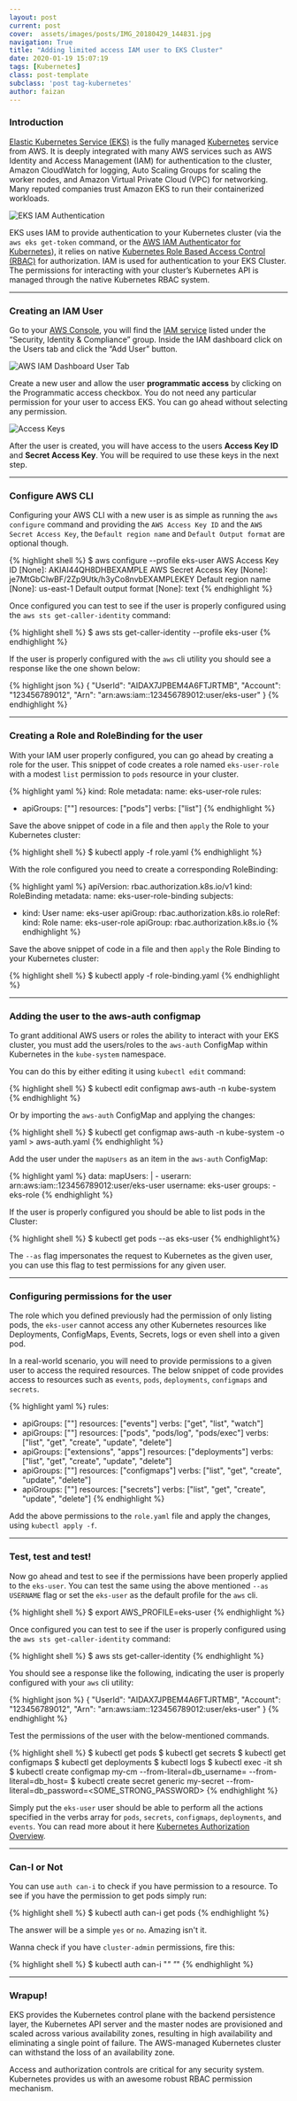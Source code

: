 ```yaml
---
layout: post
current: post
cover:  assets/images/posts/IMG_20180429_144831.jpg
navigation: True
title: "Adding limited access IAM user to EKS Cluster"
date: 2020-01-19 15:07:19
tags: [Kubernetes]
class: post-template
subclass: 'post tag-kubernetes'
author: faizan
---
```

### Introduction
[Elastic Kubernetes Service (EKS)](https://aws.amazon.com/eks/) is the fully managed [Kubernetes](https://kubernetes.io/) service from AWS. It is deeply integrated with many AWS services such as AWS Identity and Access Management (IAM) for authentication to the cluster, Amazon CloudWatch for logging, Auto Scaling Groups for scaling the worker nodes, and Amazon Virtual Private Cloud (VPC) for networking. Many reputed companies trust Amazon EKS to run their containerized workloads.

![EKS IAM Authentication](assets/images/posts/eks-iam.png)

EKS uses IAM to provide authentication to your Kubernetes cluster (via the `aws eks get-token` command, or the [AWS IAM Authenticator for Kubernetes](https://github.com/kubernetes-sigs/aws-iam-authenticator)), it relies on native [Kubernetes Role Based Access Control (RBAC)](https://kubernetes.io/docs/reference/access-authn-authz/rbac/) for authorization. IAM is used for authentication to your EKS Cluster. The permissions for interacting with your cluster’s Kubernetes API is managed through the native Kubernetes RBAC system.

***

### Creating an IAM User

Go to your [AWS Console](https://console.aws.amazon.com/), you will find the [IAM service](https://console.aws.amazon.com/iam/home) listed under the “Security, Identity & Compliance” group. Inside the IAM dashboard click on the Users tab and click the “Add User” button.

![AWS IAM Dashboard User Tab](assets/images/posts/1*VtA7fGzE2a_h6yMTl69lBw.png)

Create a new user and allow the user **programmatic access** by clicking on the Programmatic access checkbox. You do not need any particular permission for your user to access EKS. You can go ahead without selecting any permission.

![Access Keys](assets/images/posts/1*7FqyvVFoRxZClqC16SevXw.png)

After the user is created, you will have access to the users **Access Key ID** and **Secret Access Key**. You will be required to use these keys in the next step.

***

### Configure AWS CLI
Configuring your AWS CLI with a new user is as simple as running the `aws configure` command and providing the `AWS Access Key ID` and the `AWS Secret Access Key`, the `Default region name` and `Default Output format` are optional though.

{% highlight shell %}
$ aws configure --profile eks-user
AWS Access Key ID [None]: AKIAI44QH8DHBEXAMPLE
AWS Secret Access Key [None]: je7MtGbClwBF/2Zp9Utk/h3yCo8nvbEXAMPLEKEY
Default region name [None]: us-east-1
Default output format [None]: text
{% endhighlight %}

Once configured you can test to see if the user is properly configured using the `aws sts get-caller-identity` command:

{% highlight shell %}
$ aws sts get-caller-identity --profile eks-user
{% endhighlight %}

If the user is properly configured with the `aws` cli utility you should see a response like the one shown below:

{% highlight json %}
{
    "UserId": "AIDAX7JPBEM4A6FTJRTMB",
    "Account": "123456789012",
    "Arn": "arn:aws:iam::123456789012:user/eks-user"
}
{% endhighlight %}

***

### Creating a Role and RoleBinding for the user
With your IAM user properly configured, you can go ahead by creating a role for the user. This snippet of code creates a role named `eks-user-role` with a modest `list` permission to `pods` resource in your cluster.

{% highlight yaml %}
kind: Role
metadata:
  name: eks-user-role
rules:
- apiGroups: [""]
  resources: ["pods"]
  verbs: ["list"]
{% endhighlight %}

Save the above snippet of code in a file and then `apply` the Role to your Kubernetes cluster:

{% highlight shell %}
$ kubectl apply -f role.yaml
{% endhighlight %}

With the role configured you need to create a corresponding RoleBinding:

{% highlight yaml %}
apiVersion: rbac.authorization.k8s.io/v1
kind: RoleBinding
metadata:
  name: eks-user-role-binding
subjects:
- kind: User
  name: eks-user
  apiGroup: rbac.authorization.k8s.io
roleRef:
  kind: Role
  name: eks-user-role
  apiGroup: rbac.authorization.k8s.io
{% endhighlight %}

Save the above snippet of code in a file and then `apply` the Role Binding to your Kubernetes cluster:

{% highlight shell %}
$ kubectl apply -f role-binding.yaml
{% endhighlight %}

***

### Adding the user to the aws-auth configmap
To grant additional AWS users or roles the ability to interact with your EKS cluster, you must add the users/roles to the `aws-auth` ConfigMap within Kubernetes in the `kube-system` namespace.

You can do this by either editing it using `kubectl edit` command:

{% highlight shell %}
$ kubectl edit configmap aws-auth -n kube-system
{% endhighlight %}

Or by importing the `aws-auth` ConfigMap and applying the changes:

{% highlight shell %}
$ kubectl get configmap aws-auth -n kube-system -o yaml > aws-auth.yaml
{% endhighlight %}

Add the user under the `mapUsers` as an item in the `aws-auth` ConfigMap:

{% highlight yaml %}
data:
  mapUsers: |
    - userarn: arn:aws:iam::123456789012:user/eks-user
      username: eks-user
      groups:
      - eks-role
{% endhighlight %}

If the user is properly configured you should be able to list pods in the Cluster:

{% highlight shell %}
$ kubectl get pods --as eks-user
{% endhighlight%}

The `--as` flag impersonates the request to Kubernetes as the given user, you can use this flag to test permissions for any given user.

***

### Configuring permissions for the user
The role which you defined previously had the permission of only listing pods, the `eks-user` cannot access any other Kubernetes resources like Deployments, ConfigMaps, Events, Secrets, logs or even shell into a given pod.

In a real-world scenario, you will need to provide permissions to a given user to access the required resources. The below snippet of code provides access to resources such as `events`, `pods`, `deployments`, `configmaps` and `secrets`.

{% highlight yaml %}
rules:
- apiGroups: [""]
  resources: ["events"]
  verbs: ["get", "list", "watch"]
- apiGroups: [""]
  resources: ["pods", "pods/log", "pods/exec"]
  verbs: ["list", "get", "create", "update", "delete"]
- apiGroups: ["extensions", "apps"]
  resources: ["deployments"]
  verbs: ["list", "get", "create", "update", "delete"]
- apiGroups: [""]
  resources: ["configmaps"]
  verbs: ["list", "get", "create", "update", "delete"]
- apiGroups: [""]
  resources: ["secrets"]
  verbs: ["list", "get", "create", "update", "delete"]
{% endhighlight %}

Add the above permissions to the `role.yaml` file and apply the changes, using `kubectl apply -f`.

***

### Test, test and test!

Now go ahead and test to see if the permissions have been properly applied to the `eks-user`. You can test the same using the above mentioned `--as USERNAME` flag or set the `eks-user` as the default profile for the `aws` cli.

{% highlight shell %}
$ export AWS_PROFILE=eks-user
{% endhighlight %}

Once configured you can test to see if the user is properly configured using the `aws sts get-caller-identity` command:

{% highlight shell %}
$ aws sts get-caller-identity
{% endhighlight %}

You should see a response like the following, indicating the user is properly configured with your `aws` cli utility:

{% highlight json %}
{
    "UserId": "AIDAX7JPBEM4A6FTJRTMB",
    "Account": "123456789012",
    "Arn": "arn:aws:iam::123456789012:user/eks-user"
}
{% endhighlight %}

Test the permissions of the user with the below-mentioned commands.

{% highlight shell %}
$ kubectl get pods
$ kubectl get secrets
$ kubectl get configmaps
$ kubectl get deployments
$ kubectl logs <pod-name>
$ kubectl exec -it <pod-name> sh
$ kubectl create configmap my-cm --from-literal=db_username=<USERNAME> --from-literal=db_host=<HOSTNAME>
$ kubectl create secret generic my-secret --from-literal=db_password=<SOME_STRONG_PASSWORD>
{% endhighlight %}

Simply put the `eks-user` user should be able to perform all the actions specified in the verbs array for `pods`, `secrets`, `configmaps`, `deployments`, and `events`. You can read more about it here [Kubernetes Authorization Overview](https://kubernetes.io/docs/reference/access-authn-authz/authorization/).

***

### Can-I or Not

You can use `auth can-i` to check if you have permission to a resource. To see if you have the permission to get pods simply run:

{% highlight shell %}
$ kubectl auth can-i get pods
{% endhighlight %}

The answer will be a simple `yes` or `no`. Amazing isn't it.

Wanna check if you have `cluster-admin` permissions, fire this:

{% highlight shell %}
$ kubectl auth can-i "*" "*"
{% endhighlight %}

***

### Wrapup!
EKS provides the Kubernetes control plane with the backend persistence layer, the Kubernetes API server and the master nodes are provisioned and scaled across various availability zones, resulting in high availability and eliminating a single point of failure. The AWS-managed Kubernetes cluster can withstand the loss of an availability zone.

Access and authorization controls are critical for any security system. Kubernetes provides us with an awesome robust RBAC permission mechanism.